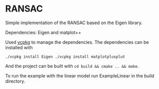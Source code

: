 # RANSAC
Simple implementation of the RANSAC based on the Eigen library.

Dependencies: Eigen and matplot++

Used [vcpkg](https://github.com/microsoft/vcpkg) to manage the dependencies.
The dependencies can be installed with

`
./vcpkg install Eigen
./vcpkg install matplotplusplut
`

And the project can be built with `cd build && cmake .. && make`.

To run the example with the linear model run ExampleLinear in the build directory.
